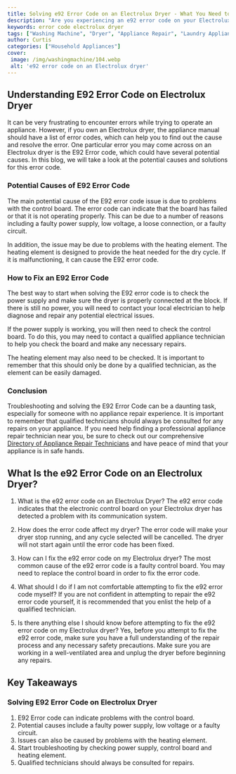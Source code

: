 ```yaml
---
title: Solving e92 Error Code on an Electrolux Dryer - What You Need to Know
description: "Are you experiencing an e92 error code on your Electrolux dryer Read this blog post to find out what causes it and what steps you need to take to ensure your laundry is done correctly"
keywords: error code electrolux dryer
tags: ["Washing Machine", "Dryer", "Appliance Repair", "Laundry Appliances", "Appliance Brand"]
author: Curtis
categories: ["Household Appliances"]
cover: 
 image: /img/washingmachine/104.webp
 alt: 'e92 error code on an Electrolux dryer'
---
```

## Understanding E92 Error Code on Electrolux Dryer
It can be very frustrating to encounter errors while trying to operate an appliance. However, if you own an Electrolux dryer, the appliance manual should have a list of error codes, which can help you to find out the cause and resolve the error. One particular error you may come across on an Electrolux dryer is the E92 Error code, which could have several potential causes. In this blog, we will take a look at the potential causes and solutions for this error code.

### Potential Causes of E92 Error Code
The main potential cause of the E92 error code issue is due to problems with the control board. The error code can indicate that the board has failed or that it is not operating properly. This can be due to a number of reasons including a faulty power supply, low voltage, a loose connection, or a faulty circuit.

In addition, the issue may be due to problems with the heating element. The heating element is designed to provide the heat needed for the dry cycle. If it is malfunctioning, it can cause the E92 error code. 

### How to Fix an E92 Error Code
The best way to start when solving the E92 error code is to check the power supply and make sure the dryer is properly connected at the block. If there is still no power, you will need to contact your local electrician to help diagnose and repair any potential electrical issues. 

If the power supply is working, you will then need to check the control board. To do this, you may need to contact a qualified appliance technician to help you check the board and make any necessary repairs.

The heating element may also need to be checked. It is important to remember that this should only be done by a qualified technician, as the element can be easily damaged. 

### Conclusion
Troubleshooting and solving the E92 Error Code can be a daunting task, especially for someone with no appliance repair experience. It is important to remember that qualified technicians should always be consulted for any repairs on your appliance. If you need help finding a professional appliance repair technician near you, be sure to check out our comprehensive [Directory of Appliance Repair Technicians](./pages/appliance-repair-technicians) and have peace of mind that your appliance is in safe hands.

## What Is the e92 Error Code on an Electrolux Dryer?

1. What is the e92 error code on an Electrolux Dryer? 
The e92 error code indicates that the electronic control board on your Electrolux dryer has detected a problem with its communication system.

2. How does the error code affect my dryer? 
The error code will make your dryer stop running, and any cycle selected will be cancelled. The dryer will not start again until the error code has been fixed.

3. How can I fix the e92 error code on my Electrolux dryer?
The most common cause of the e92 error code is a faulty control board. You may need to replace the control board in order to fix the error code.

4. What should I do if I am not comfortable attempting to fix the e92 error code myself? 
If you are not confident in attempting to repair the e92 error code yourself, it is recommended that you enlist the help of a qualified technician.

5. Is there anything else I should know before attempting to fix the e92 error code on my Electrolux dryer? 
Yes, before you attempt to fix the e92 error code, make sure you have a full understanding of the repair process and any necessary safety precautions. Make sure you are working in a well-ventilated area and unplug the dryer before beginning any repairs.

## Key Takeaways 
### Solving E92 Error Code on Electrolux Dryer 
1. E92 Error code can indicate problems with the control board. 
2. Potential causes include a faulty power supply, low voltage or a faulty circuit. 
3. Issues can also be caused by problems with the heating element. 
4. Start troubleshooting by checking power supply, control board and heating element. 
5. Qualified technicians should always be consulted for repairs.
